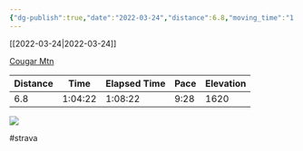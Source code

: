 ```yaml
---
{"dg-publish":true,"date":"2022-03-24","distance":6.8,"moving_time":"1:04:22","elapsed_time":"1:08:22","pace":"9:28","total_elevation_gain":1620,"url":"https://www.strava.com/activities/6878380160","permalink":"/01-personal/strava/2022-03-24-cougar-mtn/","dgPassFrontmatter":true}
---
```



[[2022-03-24\|2022-03-24]]

[Cougar Mtn](https://www.strava.com/activities/6878380160)

| Distance | Time    | Elapsed Time | Pace | Elevation |
| -------- | ------- | ------------ | ---- | --------- |
| 6.8      | 1:04:22 | 1:08:22      | 9:28 | 1620      |



    
![](https://dgtzuqphqg23d.cloudfront.net/2D-DFXFVwaaddG7s_dlGdwe_7LLMVr1lFGbYXBzekp8-768x576.jpg)

    

#strava

